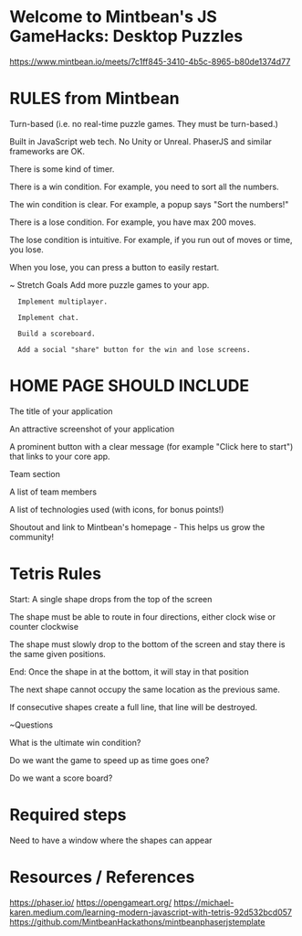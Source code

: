 # Welcome to Mintbean's JS GameHacks: Desktop Puzzles 
https://www.mintbean.io/meets/7c1ff845-3410-4b5c-8965-b80de1374d77 

# RULES from Mintbean
Turn-based (i.e. no real-time puzzle games. They must be turn-based.)

Built in JavaScript web tech. No Unity or Unreal. PhaserJS and similar frameworks are OK.

There is some kind of timer.

There is a win condition. For example, you need to sort all the numbers.

The win condition is clear. For example, a popup says "Sort the numbers!"

There is a lose condition. For example, you have max 200 moves.

The lose condition is intuitive. For example, if you run out of moves or time, you lose.

When you lose, you can press a button to easily restart.

  ~ Stretch Goals 
      Add more puzzle games to your app.

      Implement multiplayer.

      Implement chat.

      Build a scoreboard.

      Add a social "share" button for the win and lose screens.

# HOME PAGE SHOULD INCLUDE 
The title of your application

An attractive screenshot of your application

A prominent button with a clear message (for example "Click here to start") that links to your core app.

Team section

  A list of team members

  A list of technologies used (with icons, for bonus points!)

  Shoutout and link to Mintbean's homepage - This helps us grow the community!


# Tetris Rules 
Start: A single shape drops from the top of the screen

The shape must be able to route in four directions, either clock wise or counter clockwise 

The shape must slowly drop to the bottom of the screen and stay there is the same given positions. 

End: Once the shape in at the bottom, it will stay in that position

The next shape cannot occupy the same location as the previous same. 

If consecutive shapes create a full line, that line will be destroyed. 

 ~Questions

 What is the ultimate win condition?

 Do we want the game to speed up as time goes one?

 Do we want a score board?  

# Required steps 
Need to have a window where the shapes can appear 

# Resources / References 
https://phaser.io/ 
https://opengameart.org/
https://michael-karen.medium.com/learning-modern-javascript-with-tetris-92d532bcd057
https://github.com/MintbeanHackathons/mintbeanphaserjstemplate